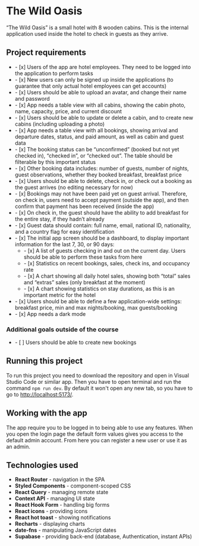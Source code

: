 <h1>The Wild Oasis</h1>
<p>“The Wild Oasis” is a small hotel with 8 wooden cabins. This is the internal application used inside the hotel to check in guests as they arrive.</p>

<h2>Project requirements</h2>
<ul>
  <li>- [x] Users of the app are hotel employees. They need to be logged into the application to perform tasks</li>
  <li>- [x] New users can only be signed up inside the applications (to guarantee that only actual hotel employees can get accounts)</li>
  <li>- [x] Users should be able to upload an avatar, and change their name and password</li>
  <li>- [x] App needs a table view with all cabins, showing the cabin photo, name, capacity, price, and current discount</li>
  <li>- [x] Users should be able to update or delete a cabin, and to create new cabins (including uploading a photo)</li>
  <li>- [x] App needs a table view with all bookings, showing arrival and departure dates, status, and paid amount, as well as cabin and guest data</li>
  <li>- [x] The booking status can be “unconfirmed” (booked but not yet checked in), “checked in”, or “checked out”. The table should be filterable 
by this important status</li>
  <li>- [x] Other booking data includes: number of guests, number of nights, guest observations, whether they booked breakfast, breakfast price</li>
  <li>- [x] Users should be able to delete, check in, or check out a booking as the guest arrives (no editing necessary for now)</li>
  <li>- [x] Bookings may not have been paid yet on guest arrival. Therefore, on check in, users need to accept payment (outside the app), and 
then confirm that payment has been received (inside the app)</li>
  <li>- [x] On check in, the guest should have the ability to add breakfast for the entire stay, if they hadn’t already</li>
  <li>- [x] Guest data should contain: full name, email, national ID, nationality, and a country flag for easy identification</li>
  <li>- [x] The initial app screen should be a dashboard, to display important information for the last 7, 30, or 90 days:
    <ul>  
      <li>- [x] A list of guests checking in and out on the current day. Users should be able to perform these tasks from here</li>
      <li>- [x] Statistics on recent bookings, sales, check ins, and occupancy rate</li>
      <li>- [x] A chart showing all daily hotel sales, showing both “total” sales and “extras” sales (only breakfast at the moment)</li>
      <li>- [x] A chart showing statistics on stay durations, as this is an important metric for the hotel</li>
    </ul>
  </li>
  <li>- [x] Users should be able to define a few application-wide settings: breakfast price, min and max nights/booking, max guests/booking</li>
  <li>- [x] App needs a dark mode</li>
</ul>

<h3>Additional goals outside of the course</h3>
<ul>
  <li>- [ ] Users should be able to create new bookings</li>
</ul>

<h2>Running this project</h2>
<p>To run this project you need to download the repository and open in Visual Studio Code or similar app. Then you have to open terminal and run the command <code>npm run dev</code>. By default it won't open any new tab, so you have to go to <a href="http://localhost:5173/" target="_blank">http://localhost:5173/</a>.</p>

<h2>Working with the app</h2>
<p>The app require you to be logged in to being able to use any features. When you open the login page the default form values gives you access to the default admin account. From here you can register a new user or use it as an admin.</p>

<h2>Technologies used</h2>
<ul>
  <li><b>React Router</b> - navigation in the SPA</li>
  <li><b>Styled Components</b> - component-scoped CSS</li>
  <li><b>React Query</b> - managing remote state</li>
  <li><b>Context API</b> - managing UI state</li>
  <li><b>React Hook Form</b> - handling big forms</li>
  <li><b>React icons</b> - providing icons</li>
  <li><b>React hot toast</b> - showing notifications</li>
  <li><b>Recharts</b> - displaying charts</li>
  <li><b>date-fns</b> - manipulating JavaScript dates</li>
  <li><b>Supabase</b> - providing back-end (database, Authentication, instant APIs)</li>
</ul>

